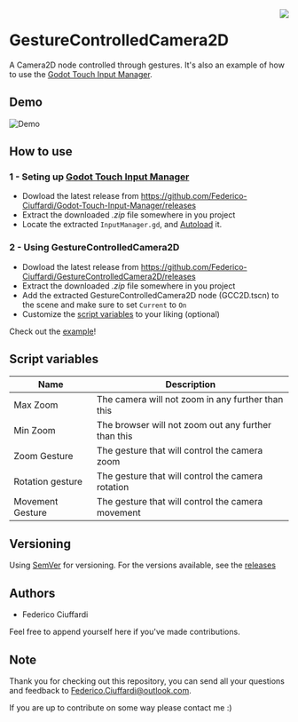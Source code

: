 <img src="https://i.imgur.com/BwjGbOV.png" align="right" />

# GestureControlledCamera2D 
A Camera2D node controlled through gestures. It's also an example of how to use the [Godot Touch Input Manager](https://github.com/Federico-Ciuffardi/Godot-Touch-Input-Manager).

## Demo
![Demo](https://media.giphy.com/media/Xzdynnlx4XAqndgVe0/giphy.gif)

## How to use
### 1 - Seting up [Godot Touch Input Manager](https://github.com/Federico-Ciuffardi/Godot-Touch-Input-Manager)
* Dowload the latest release from https://github.com/Federico-Ciuffardi/Godot-Touch-Input-Manager/releases
* Extract the downloaded *.zip* file somewhere in you project
* Locate the extracted `InputManager.gd`, and [Autoload](https://docs.godotengine.org/en/3.4/tutorials/scripting/singletons_autoload.html) it.

### 2 - Using GestureControlledCamera2D
* Dowload the latest release from https://github.com/Federico-Ciuffardi/GestureControlledCamera2D/releases
* Extract the downloaded *.zip* file somewhere in you project
* Add the extracted GestureControlledCamera2D node (GCC2D.tscn) to the scene and make sure to set `Current` to `On`
* Customize the [script variables](#script-variables) to your liking (optional)

Check out the [example](https://github.com/Federico-Ciuffardi/GestureControlledCamera2D/releases/download/v1.1.0/GestureControlledCamera2D-Example.zip)!

## Script variables

| Name             | Description                                         |
|------------------|-----------------------------------------------------|
| Max Zoom         | The camera will not zoom in any further than this   |
| Min Zoom         | The browser will not zoom out any further than this | 
| Zoom Gesture     | The gesture that will control the camera zoom       | 
| Rotation gesture | The gesture that will control the camera rotation   | 
| Movement Gesture | The gesture that will control the camera movement   | 

## Versioning
Using [SemVer](http://semver.org/) for versioning. For the versions available, see the [releases](https://github.com/Federico-Ciuffardi/GestureControlledCamera2D/releases) 

## Authors
* Federico Ciuffardi

Feel free to append yourself here if you've made contributions.

## Note
Thank you for checking out this repository, you can send all your questions and feedback to Federico.Ciuffardi@outlook.com.

If you are up to contribute on some way please contact me :)
